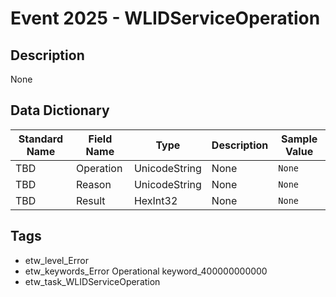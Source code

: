 # Event 2025 - WLIDServiceOperation

## Description
None

## Data Dictionary
|Standard Name|Field Name|Type|Description|Sample Value|
|---|---|---|---|---|
|TBD|Operation|UnicodeString|None|`None`|
|TBD|Reason|UnicodeString|None|`None`|
|TBD|Result|HexInt32|None|`None`|

## Tags
* etw_level_Error
* etw_keywords_Error Operational keyword_400000000000
* etw_task_WLIDServiceOperation